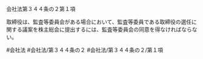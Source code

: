 会社法第３４４条の２第１項

取締役は、監査等委員会がある場合において、監査等委員である取締役の選任に関する議案を株主総会に提出するには、監査等委員会の同意を得なければならない。

#会社法
#会社法/第３４４条の２
#会社法/第３４４条の２/第１項
